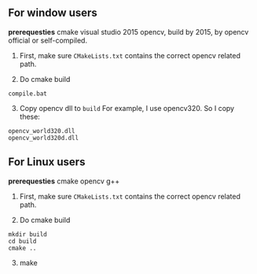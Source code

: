 ## For window users

**prerequesties**
cmake
visual studio 2015
opencv, build by 2015, by opencv official or self-compiled.


1. First, make sure `CMakeLists.txt` contains the correct opencv related path.

2. Do cmake build
```
compile.bat
```

3. Copy opencv dll to `build`
For example, I use opencv320. So I copy these:
```
opencv_world320.dll
opencv_world320d.dll
```

## For Linux users

**prerequesties**
cmake
opencv
g++

1. First, make sure `CMakeLists.txt` contains the correct opencv related path.

2. Do cmake build
```
mkdir build
cd build
cmake ..
```

3. make
